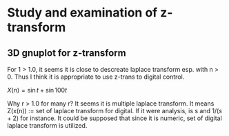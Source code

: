 # Study and examination of z-transform

## 3D gnuplot for z-transform

For 1 > 1.0, it seems it is close to descreate laplace transform esp. with n > 0. Thus I think it is appropriate to use z-trans to digital control.


$X(n) = \sin t + \sin 100t$

Why r > 1.0 for many r? It seems it is multiple laplace transform. It means Z(x(n)) := set of laplace transform for digital. If it were analysis, is s and $1/(s + 2)$ for instance. It could be supposed that since it is numeric, set of digital laplace transform is utilized.

